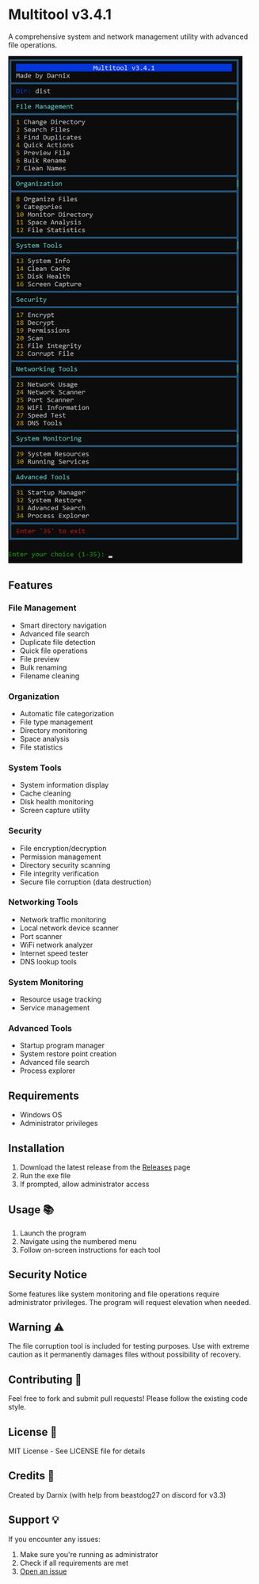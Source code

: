 # Multitool v3.4.1

A comprehensive system and network management utility with advanced file operations.

![screenshot of multitool](https://github.com/Darnix-a/Multitool/blob/main/Multitool%20v3.4.1.png)

## Features

### File Management
- Smart directory navigation
- Advanced file search
- Duplicate file detection
- Quick file operations
- File preview
- Bulk renaming
- Filename cleaning

### Organization
- Automatic file categorization
- File type management
- Directory monitoring
- Space analysis
- File statistics

### System Tools
- System information display
- Cache cleaning
- Disk health monitoring
- Screen capture utility

### Security
- File encryption/decryption
- Permission management
- Directory security scanning
- File integrity verification
- Secure file corruption (data destruction)

### Networking Tools
- Network traffic monitoring
- Local network device scanner
- Port scanner
- WiFi network analyzer
- Internet speed tester
- DNS lookup tools

### System Monitoring
- Resource usage tracking 
- Service management

### Advanced Tools
- Startup program manager
- System restore point creation
- Advanced file search
- Process explorer

## Requirements
- Windows OS
- Administrator privileges

## Installation 

1. Download the latest release from the [Releases](https://github.com/Darnix-a/Multitool/releases) page
2. Run the exe file
3. If prompted, allow administrator access 

## Usage 📚

1. Launch the program
2. Navigate using the numbered menu
3. Follow on-screen instructions for each tool

## Security Notice
Some features like system monitoring and file operations require administrator privileges. The program will request elevation when needed.

## Warning ⚠️

The file corruption tool is included for testing purposes. Use with extreme caution as it permanently damages files without possibility of recovery.

## Contributing 🤝

Feel free to fork and submit pull requests! Please follow the existing code style.

## License 📄

MIT License - See LICENSE file for details

## Credits 👏

Created by Darnix
(with help from beastdog27 on discord for v3.3)

## Support 💡

If you encounter any issues:
1. Make sure you're running as administrator
2. Check if all requirements are met
3. [Open an issue](https://github.com/darnix-a/Multitool/issues)
